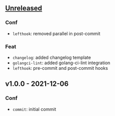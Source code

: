 <a name="unreleased"></a>
## [Unreleased]

### Conf
- `lefthook`: removed parallel in post-commit

### Feat
- `changelog`: added changelog template
- `golangci-lint`: added golang-ci-lint integration
- `lefthook`: pre-commit and post-commit hooks


<a name="v1.0.0"></a>
## v1.0.0 - 2021-12-06
### Conf
- `commit`: initial commit


[Unreleased]: https://github.com/tigorlazuardi/repo-template-go/compare/v1.0.0...HEAD
